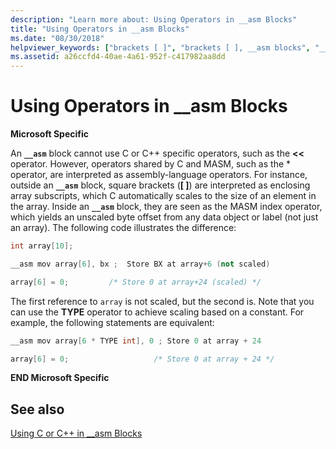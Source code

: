 ```yaml
---
description: "Learn more about: Using Operators in __asm Blocks"
title: "Using Operators in __asm Blocks"
ms.date: "08/30/2018"
helpviewer_keywords: ["brackets [ ]", "brackets [ ], __asm blocks", "__asm keyword [C++], operators", "square brackets [ ], __asm blocks", "operators [C++], using in __asm blocks", "square brackets [ ]"]
ms.assetid: a26ccfd4-40ae-4a61-952f-c417982aa8dd
---
```

# Using Operators in __asm Blocks

**Microsoft Specific**

An **`__asm`** block cannot use C or C++ specific operators, such as the **<<** operator. However, operators shared by C and MASM, such as the \* operator, are interpreted as assembly-language operators. For instance, outside an **`__asm`** block, square brackets (**[ ]**) are interpreted as enclosing array subscripts, which C automatically scales to the size of an element in the array. Inside an **`__asm`** block, they are seen as the MASM index operator, which yields an unscaled byte offset from any data object or label (not just an array). The following code illustrates the difference:

```cpp
int array[10];

__asm mov array[6], bx ;  Store BX at array+6 (not scaled)

array[6] = 0;         /* Store 0 at array+24 (scaled) */
```

The first reference to `array` is not scaled, but the second is. Note that you can use the **TYPE** operator to achieve scaling based on a constant. For example, the following statements are equivalent:

```cpp
__asm mov array[6 * TYPE int], 0 ; Store 0 at array + 24

array[6] = 0;                   /* Store 0 at array + 24 */
```

**END Microsoft Specific**

## See also

[Using C or C++ in __asm Blocks](../../assembler/inline/using-c-or-cpp-in-asm-blocks.md)<br/>
